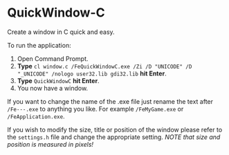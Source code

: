 # QuickWindow-C
Create a window in C quick and easy.

To run the application:
1. Open Command Prompt.
2. <b>Type</b> `cl window.c /FeQuickWindowC.exe /Zi /D "UNICODE" /D "_UNICODE" /nologo user32.lib gdi32.lib` <b>hit Enter</b>.
3. <b>Type</b> `QuickWindowC` <b>hit Enter</b>.
4. You now have a window.

If you want to change the name of the .exe file just rename the text after `/Fe---.exe` to anything you like.
For example `/FeMyGame.exe` or `/FeApplication.exe`.

If you wish to modify the size, title or position of the window please refer to the `settings.h` file and change the appropriate setting.
*NOTE that size and position is measured in pixels!*
